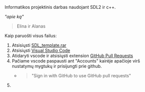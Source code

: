 Informatikos projektinis darbas naudojant SDL2 ir c++.

*"apie ką"*

> Elina ir Alanas

Kaip paruošti visus failus:

1) Atsisiųsti [SDL_template.rar](https://mega.nz/file/vwtlkYyR#h4Vp-_-EOAwF8xqCyfhZEpTPL-KWRZxru_NyV9W6Cyg)
2) Atsisiųsti [Visual Studio Code](https://code.visualstudio.com/)
3) Atidaryti vscode ir atsisiųsti extension [GitHub Pull Requests](https://marketplace.visualstudio.com/items?itemName=GitHub.vscode-pull-request-github)
4) Pačiame vscode paspausti ant "Accounts" kairėje apačioje virš nustatymų mygtukų ir prisijungti prie github.
   - >"Sign in with GitHub to use GitHub pull requests"
5) 
